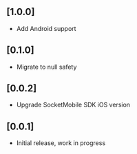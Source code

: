 ## [1.0.0]

* Add Android support

## [0.1.0]

* Migrate to null safety

## [0.0.2]

* Upgrade SocketMobile SDK iOS version

## [0.0.1]

* Initial release, work in progress
